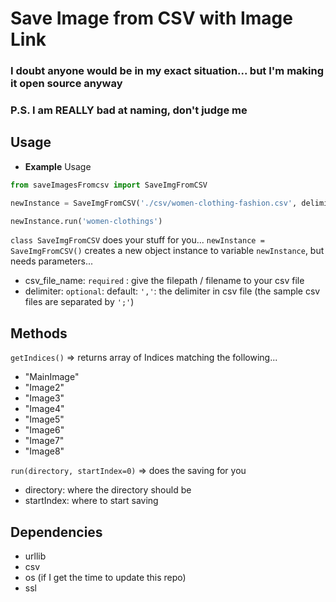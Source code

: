 # Save Image from CSV with Image Link

### I doubt anyone would be in my exact situation... but I'm making it open source anyway

### P.S. I am REALLY bad at naming, don't judge me

## Usage

- **Example** Usage
```python
from saveImagesFromcsv import SaveImgFromCSV

newInstance = SaveImgFromCSV('./csv/women-clothing-fashion.csv', delimiter=';')

newInstance.run('women-clothings')
```

`class SaveImgFromCSV` does your stuff for you...
`newInstance = SaveImgFromCSV()` creates a new object instance to variable `newInstance`, but needs parameters...
- csv_file_name: `required` : give the filepath / filename to your csv file
- delimiter: `optional`: default: `','`: the delimiter in csv file (the sample csv files are separated by `';'`)
  
## Methods
`getIndices()` => returns array of Indices matching the following...
- "MainImage"
- "Image2"
- "Image3"
- "Image4"
- "Image5"
- "Image6"
- "Image7"
- "Image8"

`run(directory, startIndex=0)` => does the saving for you
- directory: where the directory should be
- startIndex: where to start saving

## Dependencies
- urllib
- csv
- os (if I get the time to update this repo)
- ssl